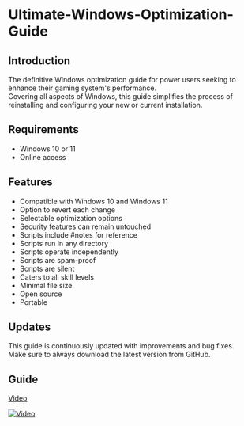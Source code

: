 # Ultimate-Windows-Optimization-Guide

## Introduction

The definitive Windows optimization guide for power users seeking to enhance their gaming system's performance. <br> Covering all aspects of Windows, this guide simplifies the process of reinstalling and configuring your new or current installation.

## Requirements

- Windows 10 or 11
- Online access

## Features

- Compatible with Windows 10 and Windows 11
- Option to revert each change
- Selectable optimization options
- Security features can remain untouched
- Scripts include #notes for reference
- Scripts run in any directory
- Scripts operate independently
- Scripts are spam-proof
- Scripts are silent
- Caters to all skill levels
- Minimal file size
- Open source
- Portable

## Updates

This guide is continuously updated with improvements and bug fixes. <br> Make sure to always download the latest version from GitHub.

## Guide

[Video](https://youtu.be/PlACZ9Gp1xo)

[![Video](https://img.youtube.com/vi/PlACZ9Gp1xo/maxresdefault.jpg)](<[https://www.youtube.com/watch?v=jXnoFqcAkQA](https://youtu.be/PlACZ9Gp1xo)>)
